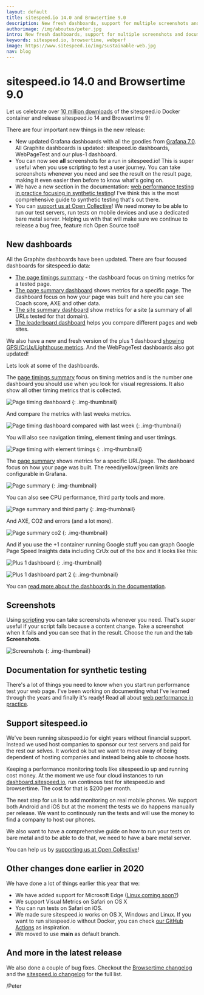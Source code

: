 ```yaml
---
layout: default
title: sitespeed.io 14.0 and Browsertime 9.0  
description: New fresh dashboards, support for multiple screenshots and documentation for synthetoc testing.
authorimage: /img/aboutus/peter.jpg
intro: New fresh dashboards, support for multiple screenshots and documentation for synthetoc testing.
keywords: sitespeed.io, browsertime, webperf
image: https://www.sitespeed.io/img/sustainable-web.jpg
nav: blog
---
```


# sitespeed.io 14.0 and Browsertime 9.0 

Let us celebrate over [10 million downloads](https://hub.docker.com/v2/repositories/sitespeedio/sitespeed.io/) of the sitespeed.io Docker container and release sitespeed.io 14 and Browsertime 9!

There are four important new things in the new release:
* New updated Grafana dashboards with all the goodies from [Grafana 7.0](https://grafana.com/docs/grafana/latest/guides/whats-new-in-v7-0/). All Graphite dashboards is updated: sitespeed.io dashboards, WebPageTest and our plus-1 dashboard.
* You can now see **all** screenshots for a run in sitespeed.io! This is super useful when you use scripting to test a user journey. You can take screenshots whenever you need and see the result on the result page, making it even easier then before to know what's going on.
* We have a new section in the documentation: [web performance testing in practice focusing in synthetic testing]()! I've think this is the most comprehensive guide to synthetic testing that's out there.
* You can [support us at Open Collective](https://opencollective.com/sitespeedio)! We need money to be able to run our test servers, run tests on mobile devices and use a dedicated bare metal server. Helping us with that will make sure we continue to release a bug free, feature rich Open Source tool!

## New dashboards

All the Graphite dashboards have been updated. There are four focused dashboards for sitespeed.io data:
* [The page timings summary](https://dashboard.sitespeed.io/dashboard/db/page-timing-metrics) -  the dashboard focus on timing metrics for a tested page.
* [The page summary dashboard](https://dashboard.sitespeed.io/dashboard/db/page-summary) shows metrics for a specific page. The dashboard focus on how your page was built and here you can see Coach score, AXE and other data.
* [The site summary dashboard](https://dashboard.sitespeed.io/dashboard/db/site-summary) show metrics for a site (a summary of all URLs tested for that domain). 
* [The leaderboard dashboard](https://dashboard.sitespeed.io/dashboard/db/leaderboard) helps you compare different pages and web sites.

We also have a new and fresh version of the plus 1 dashboard [showing GPSI/CrUx/Lighthouse metrics](https://dashboard.sitespeed.io/dashboard/db/plus1). And the WebPageTest dashboards also got updated!

Lets look at some of the dashboards. 

The [page timings summary](https://dashboard.sitespeed.io/dashboard/db/page-timing-metrics) focus on timing metrics and is the number one dashboard you should use when you look for visual regressions. It also show all other timing metrics that is collected.

![Page timing dashboard]({{site.baseurl}}/img/page-timings-dashboard.jpg)
{: .img-thumbnail}

And compare the metrics with last weeks metrics.

![Page timing dashboard compared with last week]({{site.baseurl}}/img/page-timings-dashboard-2.jpg)
{: .img-thumbnail}

You will also see navigation timing, element timing and user timings.

![Page timing with element timings]({{site.baseurl}}/img/page-timings-dashboard-3.jpg)
{: .img-thumbnail}


The [page summary](https://dashboard.sitespeed.io/dashboard/db/page-summary) shows metrics for a specific URL/page. The dashboard focus on how your page was built. The reeed/yellow/green limits are configurable in Grafana.

![Page summary]({{site.baseurl}}/img/page-summary.png)
{: .img-thumbnail}

You can also see CPU performance, third party tools and more.

![Page summary and third party]({{site.baseurl}}/img/page-summary-dashboard-2.jpg)
{: .img-thumbnail}

And AXE, CO2 and errors (and a lot more).

![Page summary co2]({{site.baseurl}}/img/page-summary-dashboard-3.jpg)
{: .img-thumbnail}

And if you use the +1 container running Google stuff you can graph Google Page Speed Insights data including CrUx out of the box and it looks like this:

![Plus 1 dashboard]({{site.baseurl}}/img/plus-1-dashboard.jpg)
{: .img-thumbnail}

![Plus 1 dashboard part 2]({{site.baseurl}}/img/plus-1-dashboard-2.jpg)
{: .img-thumbnail}

You can [read more about the dashboards in the documentation]({{site.baseurl}}/documentation/sitespeed.io/performance-dashboard/#example-dashboards). 

## Screenshots

Using [scripting]({{site.baseurl}}/documentation/sitespeed.io/scripting/) you can take screenshots whenever you need. That's super useful if your script fails because a content change. Take a screenshot when it fails and you can see that in the result. Choose the run and the tab **Screenshots**.

![Screenshots]({{site.baseurl}}/img/multiple-screenshots.jpg)
{: .img-thumbnail}

## Documentation for synthetic testing

There's a lot of things you need to know when you start run performance test your web page. I've been working on documenting what I've learned through the years and finally it's ready! Read all about [web performance in practice](). 

## Support sitespeed.io

We've been running sitespeed.io for eight years without financial support. Instead we used host companies to sponsor our test servers and paid for the rest our selves. It worked ok but we want to move away of being dependent of hosting companies and instead being able to choose hosts.

Keeping a performance monitoring tools like sitespeed.io up and running cost money. At the moment we use four cloud instances to run [dashboard.sitespeed.io](https://dashboard.sitespeed.io), run continous test for sitespeed.io and browsertime. The cost for that is $200 per month.

The next step for us is to add monitoring on real mobile phones. We support both Android and iOS but at the moment the tests we do happens manually per release. We want to continously run the tests and will use the money to find a company to host our phones.

We also want to have a comprehensive guide on how to run your tests on bare metal and to be able to do that, we need to have a bare metal server.

You can help us by [supporting us at Open Collective](https://opencollective.com/sitespeedio)!

## Other changes done earlier in 2020

We have done a lot of things earlier this year that we:
* We have added support for Microsoft Edge ([Linux coming soon?](https://www.microsoftedgeinsider.com/en-us/download))
* We support Visual Metrics on Safari on OS X 
* You can run tests on Safari on iOS.
* We made sure sitespeed.io works on OS X, Windows and Linux. If you want to run sitespeed.io without Docker, you can check [our GitHub Actions](https://github.com/sitespeedio/browsertime/tree/main/.github/workflows) as inspiration.
* We moved to use **main** as default branch.

## And more in the latest release
We also done a couple of bug fixes. Checkout the [Browsertime changelog](https://github.com/sitespeedio/browsertime/blob/main/CHANGELOG.md) and the [sitespeed.io changelog](https://github.com/sitespeedio/sitespeed.io/blob/main/CHANGELOG.md) for the full list. 

/Peter